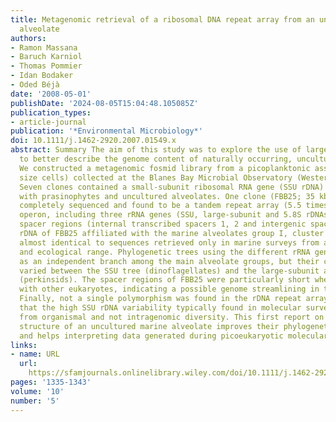 ```yaml
---
title: Metagenomic retrieval of a ribosomal DNA repeat array from an uncultured marine
  alveolate
authors:
- Ramon Massana
- Baruch Karniol
- Thomas Pommier
- Idan Bodaker
- Oded Béjà
date: '2008-05-01'
publishDate: '2024-08-05T15:04:48.105085Z'
publication_types:
- article-journal
publication: '*Environmental Microbiology*'
doi: 10.1111/j.1462-2920.2007.01549.x
abstract: Summary The aim of this study was to explore the use of large-scale sequencing
  to better describe the genome content of naturally occurring, uncultured protists.
  We constructed a metagenomic fosmid library from a picoplanktonic assemblage (0.2–3 μm
  size cells) collected at the Blanes Bay Microbial Observatory (Western Mediterranean).
  Seven clones contained a small-subunit ribosomal RNA gene (SSU rDNA) affiliating
  with prasinophytes and uncultured alveolates. One clone (FBB25; 35 kb in size) was
  completely sequenced and found to be a tandem repeat array (5.5 times) of the rDNA
  operon, including three rRNA genes (SSU, large-subunit and 5.8S rDNAs) and three
  spacer regions (internal transcribed spacers 1, 2 and intergenic spacer). The SSU
  rDNA of FBB25 affiliated with the marine alveolates group I, cluster 1, and was
  almost identical to sequences retrieved only in marine surveys from a wide geographic
  and ecological range. Phylogenetic trees using the different rRNA genes showed FBB25
  as an independent branch among the main alveolate groups, but their closest affiliation
  varied between the SSU tree (dinoflagellates) and the large-subunit and 5.8S trees
  (perkinsids). The spacer regions of FBB25 were particularly short when compared
  with other eukaryotes, indicating a possible genome streamlining in this picoeukaryote.
  Finally, not a single polymorphism was found in the rDNA repeat array, suggesting
  that the high SSU rDNA variability typically found in molecular surveys derives
  from organismal and not intragenomic diversity. This first report on the rDNA genomic
  structure of an uncultured marine alveolate improves their phylogenetic position
  and helps interpreting data generated during picoeukaryotic molecular surveys.
links:
- name: URL
  url: 
    https://sfamjournals.onlinelibrary.wiley.com/doi/10.1111/j.1462-2920.2007.01549.x
pages: '1335-1343'
volume: '10'
number: '5'
---
```

